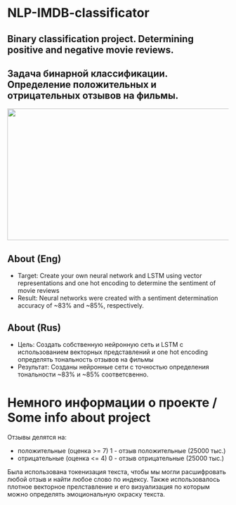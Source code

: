 # NLP-IMDB-classificator
## Binary classification project. Determining positive and negative movie reviews.
## Задача бинарной классификации. Определение положительных и отрицательных отзывов на фильмы.
<p align="center">
   <img src="https://d26oc3sg82pgk3.cloudfront.net/files/media/edit/image/48110/article_full%402x.jpg" width="600" height="300">
</p>

## About (Eng)
* Target:
Create your own neural network and LSTM using vector representations and one hot encoding to determine the sentiment of movie reviews
* Result:
Neural networks were created with a sentiment determination accuracy of ~83% and ~85%, respectively.

## About (Rus)
* Цель:
Создать собственную нейронную сеть и LSTM с использованием векторных представлений и one hot encoding определять тональность отзывов на фильмы
* Результат:
Созданы нейронные сети с точностью определения тональности ~83% и ~85% соответсвенно.

# Немного информации о проекте / Some info about project
Отзывы делятся на:
* положительные (оценка >= 7) 1 - отзыв положительные (25000 тыс.)
* отрицательные (оценка <= 4) 0 - отзыв отрицательные (25000 тыс.)

Была использована токенизация текста, чтобы мы могли расшифровать любой отзыв и найти любое слово по индексу.
Также использовалось плотное векторное прелставление и его визуализация по которым можно определять эмоциональную окраску текста.

